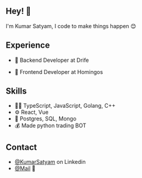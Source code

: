 ## Hey! 👋
I'm Kumar Satyam, I code to make things happen 😊

## Experience
- 🧭 Backend Developer at Drife

- 👥 Frontend Developer at Homingos



## Skills
- 👨‍💻 TypeScript, JavaScript, Golang, C++
- ⚙️ React, Vue
- 💽 Postgres, SQL, Mongo
- 💰 Made python trading BOT

## Contact
- [@KumarSatyam](https://www.linkedin.com/in/satyam432/) on Linkedin
- [@Mail](432satyam432@gmail.com) 📧
